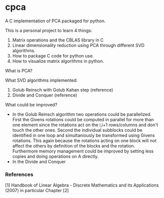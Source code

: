 # cpca
A C implementation of PCA packaged for python.

This is a personal project to learn 4 things: 
1. Matrix operations and the CBLAS library in C
2. Linear dimensionality reduction using PCA through different SVD algorithms.
3. How to package C code for python use.
4. How to visualize matrix algorithms in python. 

What is PCA?

What SVD algorithms implemented: 
1. Golub Reinsch with Golub Kahan step (reference)
2. Divide and Conquer (reference)


What could be improved? 
* In the Golub Reinsch algorithm two operations could be parallelized. First the Givens rotations could be computed in parallel for more than one element since the rotations act on the i,i+1 rows/columns and don't touch the other ones. Second the individual subblocks could be identified in one loop and simultaniously be transformed using Givens rotations. This again because the rotations acting on one block will not affect the others by definition of the blocks and the rotation. Furthermore memory management could be improved by setting less copies and doing operations on A directly.
* In the Divide and Conquer


### References
[1] Handbook of Linear Algebra - Discrete Mathematics and its Applications (2007) in particular Chapter
[2] 

